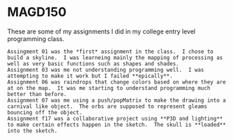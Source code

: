 # MAGD150
These are some of my assignments I did in my college entry level programming class.

    Assingment 01 was the *first* assignment in the class.  I chose to build a skyline.  I was learneing mainly the mapping of processing as well as very basic functions such as shapes and shades.
    Assignment 03 was me not understanding programming well.  I was attempting to make it work but I failed **epically**.
    Assignment 06 was raindrops that change colors based on where they are at on the map.  It was me starting to understand programming much better than before.
    Assignment 07 was me using a push/popMatrix to make the drawing into a carnival like object.  The orbs are supposed to represent gleams bouncing off the object.
    Assignment f17 was a collaborative project using **P3D and lighting** to make certain effects happen in the sketch.  The skull is **loaded** into the sketch.
